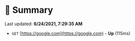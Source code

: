 # 📖 Summary
Last updated: **6/24/2021, 7:29:35 AM**

- `GET` [https://google.com](https://google.com) - **Up** (115ms)
